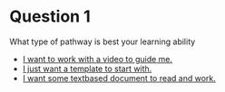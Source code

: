 # Question 1

What type of pathway is best your learning ability

* [I want to work with a video to guide me.]()<br/>
* [I just want a template to start with.]()<br/>
* [I want some textbased document to read and work.]()
